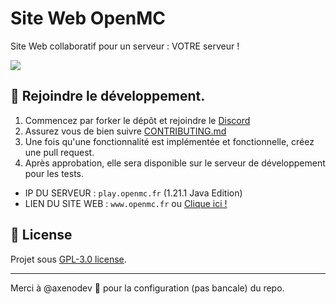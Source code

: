 # Site Web OpenMC
Site Web collaboratif pour un serveur : VOTRE serveur !

<a href="https://github.com/ServerOpenMC/Website/graphs/contributors">
  <img src="https://contrib.rocks/image?repo=ServerOpenMC/Website" />
</a>

## 🤝 Rejoindre le développement.
1. Commencez par forker le dépôt et rejoindre le [Discord](https://discord.gg/aywen-communaute-1161296442577653802)
3. Assurez vous de bien suivre [CONTRIBUTING.md](https://github.com/ServerOpenMC/Website/blob/main/CONTRIBUTING.md)
4. Une fois qu'une fonctionnalité est implémentée et fonctionnelle, créez une pull request.
5. Après approbation, elle sera disponible sur le serveur de développement pour les tests.

- IP DU SERVEUR : `play.openmc.fr` (1.21.1 Java Edition)
- LIEN DU SITE WEB : `www.openmc.fr` ou [Clique ici !](https://openmc.fr)

## 📃 License
Projet sous [GPL-3.0 license](https://choosealicense.com/licenses/gpl-3.0/).

---
Merci à @axenodev 🍩 pour la configuration (pas bancale) du repo.

